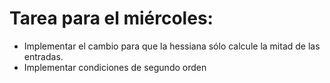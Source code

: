 # Tarea para el miércoles: 
- Implementar el cambio para que la hessiana sólo calcule la mitad de las entradas. 
- Implementar condiciones de segundo orden

